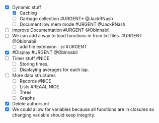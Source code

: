 - [x] Dynamic stuff
  - [x]  Caching
  - [ ]  Garbage collection #URGENT* @JackRNash
  - [ ]  Document low mem mode #URGENT @JackRNash
- [ ]  Improve Documentation #URGENT @Obinnabii
- [ ] We can add a way to load functions in from txt files. #URGENT @Obinnabii
  - [ ] add file extension `.jd` #URGENT
- [x] #Display #URGENT @Obinnabii
- [ ] Timer stuff #NICE
  - [ ] Storing times.
  - [ ] Displaying averages for each lap.
- [ ] More data structures
  - [ ] Records #NICE 
  - [ ] Lists #REAAL NICE
  - [ ] Trees
  - [ ] Graphs
- [x] Delete authors.ml
- [x] We could allow for variables because all functions are in closures so changing variable should keep integrity.
